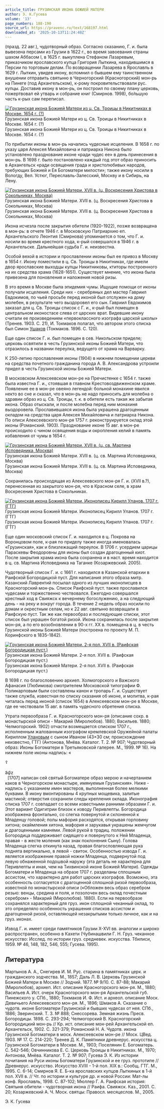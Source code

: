 ```yaml
---
article_title: ГРУЗИНСКАЯ ИКОНА БОЖИЕЙ МАТЕРИ
author: Э. К.Гусева
volume: '13'
page_numbers: 188-190
source_url: https://pravenc.ru/text/168197.html
downloaded_at: '2025-10-13T11:24:48Z'
---
```


(празд. 22 авг.), чудотворный образ. Согласно сказанию, Г. и. была вывезена персами из Грузии в 1622 г., во время завоевания страны шахом Аббасом I, в 1625 г. выкуплена Стефаном Лазаревым, приказчиком ярославского купца Григория Лыткина, находившимся в Персии по торговым делам. По возвращении Лазарева в Ярославль в 1629 г. Лыткин, увидев икону, вспомнил о бывшем ему таинственном внушении отправить святыню в Черногорский (Красногорский) мон-рь на Пинеге (под Архангельском), к-рому покровительствовали рус. купцы. Доставив икону в мон-рь, он построил по своему плану церковь, пожертвовал ей утварь и собрание книг (Смирнов. 1998), бо́льшую часть к-рых сам переписал.

[![Грузинская икона Божией Матери из ц. Св. Троицы в Никитниках в Москве. 1654 г. (?)](https://pravenc.ru/data/199/475/1234/i200.jpg "Кликните для увеличения картинки")](https://pravenc.ru/data/199/475/1234/i400.jpg)Грузинская икона Божией Матери из ц. Св. Троицы в Никитниках в Москве. 1654 г. (?)  
Грузинская икона Божией Матери из ц. Св. Троицы в Никитниках в Москве. 1654 г. (?)

По прибытии иконы в мон-рь начались чудесные исцеления. В 1658 г. по указу царя Алексея Михайловича и патриарха Никона было установлено празднование иконе «ради чудес ее» в день принесения в мон-рь. В 1698 г. было постановлено каждый год этот образ приносить в Архангельск «ради освящения града и христолюбивых народов, требующих Божией и Ея Богоматери милости»; также икону носили в Вологду, Вел. Устюг, Переславль-Залесский, Москву и в Сибирь, на Лену.

[![Грузинская икона Божией Матери. XVII в. (ц. Воскресения Христова в Сокольниках, Москва)](https://pravenc.ru/data/196/475/1234/i200.jpg "Кликните для увеличения картинки")](https://pravenc.ru/data/196/475/1234/i400.jpg)Грузинская икона Божией Матери. XVII в. (ц. Воскресения Христова в Сокольниках, Москва)  
Грузинская икона Божией Матери. XVII в. (ц. Воскресения Христова в Сокольниках, Москва)

Икона исчезла после закрытия обители (1920-1922), позже возвращена в мон-рь: в отчете 1946 г. в Московскую Патриархию еп. Архангельского Леонтия (Смирнова) упоминается о том, что Г. и. носили во время крестного хода, к-рый совершался в 1946 г. в Архангельске. Дальнейшая судьба Г. и. неизвестна.

Особой вехой в истории и прославлении иконы был ее привоз в Москву в 1654 г. Икону поместили в ц. Св. Троицы в Никитниках, где имели двор ярославские выходцы купцы Никитниковы, ктиторы построенного на их средства храма (1628-1651). Существует мнение, что икона была привезена для поновления и наложения новой ризы.

В это время в Москве была эпидемия чумы. Ищущие помощи от иконы получали исцеления. Среди них - серебряных дел мастер Гавриил Евдокимов, по чьей просьбе перед иконой был отслужен на дому молебен, в результате чего выздоровел его сын. Гавриил Евдокимов заказал для ц. Cв. Троицы список с Г. и., к-рый был помещен в центральном иконостасе слева от царских врат. Видевшие икону считали ее произведением «первоклассного изографа царской школы» (Тренев. 1903. С. 21), И. Токмаков полагал, что автором этого списка был Симон [Ушаков](https://pravenc.ru/text/Ушаков.html) (Токмаков. 1896. С. 120).

Еще один список Г. и. был помещен в сев. Никольском приделе; церковь освятили в честь Грузинской иконы Божией Матери, что отразилось в названии переулка, ведущего от храма на Варварку.

К 250-летию прославления иконы (1904) в нижнем помещении церкви на средства почетного гражданина города А. В. Александрова устроили придел в честь Грузинской иконы Божией Матери.

В московском Алексеевском мон-ре на Пречистенке с 1654 г. также была известна Г. и., стоявшая в главном Крестовоздвиженском храме. Появление ее в мон-ре овеяно легендой: больной монахине явился некто во сне и сказал, что в мон-рь не надо приносить для молебна о здравии образ из ц. Св. Троицы, т. к. в обители есть такая же забытая икона. Образ отыскали, и после молебна перед ним монахиня выздоровела. Прославившаяся икона была украшена драгоценным окладом на средства царя Алексея Михайловича и патриарха Никона. По описи Алексеевского мон-ря 1757 г. реконструируется оклад этой иконы (Романский. 1903). Празднование иконе 15 авг. в мон-ре происходило с чином освящения воды и окропления келий в память избавления от чумы в 1654 г.

[![Грузинская икона Божией Матери. XVII в. (ц. св. Мартина Исповедника, Москва)](https://pravenc.ru/data/221/475/1234/i200.jpg "Кликните для увеличения картинки")](https://pravenc.ru/data/221/475/1234/i400.jpg)Грузинская икона Божией Матери. XVII в. (ц. св. Мартина Исповедника, Москва)  
Грузинская икона Божией Матери. XVII в. (ц. св. Мартина Исповедника, Москва)

Сохранилась происходящая из Алексеевского мон-ря Г. и. (XVII в.?), перенесенная из закрытого мон-ря, что в Красном селе, в храм Воскресения Христова в Сокольниках.

[![Грузинская икона Божией Матери. Иконописец Кирилл Уланов. 1707 г. (ГТГ)](https://pravenc.ru/data/857/475/1234/i200.jpg "Кликните для увеличения картинки")](https://pravenc.ru/data/857/475/1234/i400.jpg)Грузинская икона Божией Матери. Иконописец Кирилл Уланов. 1707 г. (ГТГ)  
Грузинская икона Божией Матери. Иконописец Кирилл Уланов. 1707 г. (ГТГ)

Еще один московский список Г. и. находился в ц. Покрова на Воронцовом поле, к-рая по приделу также иногда именовалась «Грузинская», как и близлежащий переулок. В 1706 г. усердием царицы Параскевы Феодоровны для иконы был создан драгоценный киот. После закрытия храма икона была сохранена и в наст. время находится в ц. св. Мартина Исповедника на Таганке (Козаржевский. 2005).

Чудотворный список Г. и. с 1661 г. находился в Казанской епархии в Раифской Богородицкой пуст. Для написания этого образа митр. Казанский Лаврентий посылал одного из лучших иконописцев в Красногорский мон-рь. Список Раифской пуст. также прославился чудесами и торжественно чествовался. Ежегодно совершался крестный ход в Свияжск к вечернему богослужению, а на следующий день - на реку и вокруг города. В течение 2 недель образ носили по домам и окрестным селам, но к 22 авг. святыню возвращали в Раифскую пуст. Так же как первообраз и последующие списки, этот список был украшен богатой ризой. Икона сохранилась после закрытия мон-ря, а по его возобновлении в 90-х гг. XX в. помещена в ц. в честь Грузинской иконы Божией Матери (построена по проекту М. П. Коринфского в 1835-1842).

[![Грузинская икона Божией Матери. 2-я пол. XVII в. (Раифская Богородицкая пуст.)](https://pravenc.ru/data/048/475/1234/i200.jpg "Кликните для увеличения картинки")](https://pravenc.ru/data/048/475/1234/i400.jpg)Грузинская икона Божией Матери. 2-я пол. XVII в. (Раифская Богородицкая пуст.)  
Грузинская икона Божией Матери. 2-я пол. XVII в. (Раифская Богородицкая пуст.)

В 1698 г. по благословению архиеп. Холмогорского и Важского Афанасия (Любимова) смотрителем Московской типографии Ф. Поликарповым были составлены канон и тропарь Г. и. Существует также служба, известная по списку сказания об иконе, и молитва, к-рая читалась перед иконой (список 1654) в Алексеевском мон-ре в Москве, где ее чествовали 15 авг. в память чудесного обретения списка.

Утрата первообраза Г. и. Красногорского мон-ря (описание сохр. в монастырской описи - Макарий (Миролюбов). 1880; Васильев. 1880; Челмогорский. 1902) отчасти возмещается списком 1707 г., исполненным жалованным изографом кремлевской Оружейной палаты Кириллом [Улановым](https://pravenc.ru/text/Улановым.html) с сыном Иваном (43×30 см; происхождение неизвестно, ГТГ) (Антонова, Мнёва. Каталог. Т. 2. № 907; Чудотворный образ: Иконы Богоматери в Третьяковской галерее. М., 1999. № 16). На нижнем поле иконы надпись: «<div class="cu">☦</div> <div class="cu">а҃ѱ҃z</div>  [1707] написан сей святый Богоматере образ мерою и начертанием каков в Черногорском монастыре, имянуемыя Грузинския». Ниже - надпись с указанием имен мастеров, выполненная более мелкими буквами. В икону вмонтированы 4 крупных мощевика, залитые мастикой; отверстия сохранили следы крепления оклада. Иконография списка 1707 г. совпадает со всеми известными ранними образами Г. и. Этот вариант Одигитрии близок к изводу Перивлепты. Богородица изображена фронтально, со слегка повернутой и склоненной к Младенцу головой; полы мафория расходятся, открывая горловину хитона; окаймления хитона, мафория и зарукавья украшены жемчугом и драгоценными камнями. Левой рукой в традиц. положении Богородица поддерживает сидящего и повернутого к Ней Младенца, правая - в жесте моления (как знак поклонения Сыну). Голова Младенца слегка откинута назад, правая благословляющая рука поднята вертикально, в левой - свиток. Особенностью извода Г. и. является изображение правой ножки Младенца, подвернутой под левую обнаженной подошвой наружу (эта деталь не характерна для Перивлепты и иная, чем на Тихвинской иконе Божией Матери). Одежды Богоматери и Младенца на образе 1707 г. разделаны сплошным ассистом, что характерно для работ царских изографов. Возможно, эта особенность согласуется с драгоценной сплошной ризой первообраза, известной по монастырской описи («Обложен весь образ серебром резью: венцы, средина и поля, и позолочен весь оклад почестным серебром» - Макарий (Миролюбов). 1880). Если на первообразе сохранялся характерный для груз. икон сплошной чеканный оклад, то это определяло особенность украшения списков ассистом и драгоценной ризой, оставляющей незакрытыми только личное, как и на груз. иконах.

Извод Г. и. имеет среди памятников Грузии X-XVI вв. аналогии и широко распространен, особенно в Кахети (Чубинашвили Г. Н. Груз. чеканное искусство: Исслед. по истории груз. средневек. искусства. Тбилиси, 1959. № 46, 148, 182, 546, 555; Гусева. 1995).

## Литература

Мартынов А. А., Снегирев И. М. Рус. старина в памятниках церк. и гражданского зодчества. М., 1857; Даль Л. В. Церковь Грузинской Божией Матери в Москве // Зодчий. 1877. № 9/10. С. 87-88; Макарий (Миролюбов), архиеп. Ист. описание Красногорского мон-ря. М., 1880; Васильев А. Ист. очерк Красногорского мон-ря Архангельской губ. Пинежского у. СПб., 1880; Токмаков И. Ф. Ист. и археол. описание Моск. Девичьего Алексеевского мон-ря. М., 1896; Шмаков А. Сказание о чудотв. иконе Богоматери Грузинской и бывших чудесах от нея. СПб., 1886; Зверинский. Т. 3. № 888; Снессорева. Земная жизнь Пресв. Богородицы. 1898. С. 293-294; Челмогорский В. Красногорский Богородицкий мон-рь // Кр. ист. описание мон-рей Архангельской еп. Архангельск, 1902. С. 321-379; Романский Н. А. Чудотв. икона Грузинской Богоматери в моск. Алексеевском мон-ре // Моск. ЦВед. 1903. № 17. С. 214-220; Тренев Д. К. Памятники древнерус. искусства ц. Грузинской Богоматери в Москве. М., 1903; Поселянин Е. Богоматерь. С. 542-546; Овчинникова Е. С. Церковь Троицы в Никитниках. М., 1970; Антонова, Мнёва. Каталог. Т. 2. № 907; Гусева Э. К. Из истории почитания на Руси иконы Богоматери Грузинской и ее груз. прототипе // Древнерус. искусство. Искусство XVIII - 1-й пол. XIX в.: Сообщ. ГТГ. М., 1995. С. 6-14; Смирнов Я. Е. Б-ка ярославских купцов Лыткиных в 1-й пол. XVII в. // Чт. по истории и культуре др. и новой России: Мат-лы конф. Ярославль, 1998. С. 87-102; Мюллер Г. А. Раифская история: Святыня обители - чудотворная икона // Раифа. Свияжск. Каз., 2001. С. 20; Козаржевский А. Ч. Моск. святцы: Правосл. месяцеслов. М., 2005.

Э. К.  Гусева
